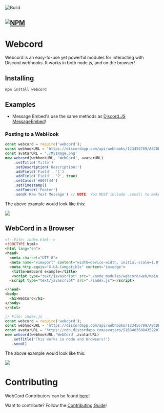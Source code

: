 ![Build](https://github.com/ITS-NIGHTOWL/Webcord/workflows/TypeScript%20CI/badge.svg)

[![NPM](https://nodei.co/npm/webcord.png?downloads=true&downloadRank=true&stars=true)](https://nodei.co/npm/webcord/)
--------------------------------------------------------------------------------------------		
 # Webcord		
 Webcord is an easy-to-use yet powerful modules for interacting with Discord webhooks. It works in both node.js, and on the browser!		

  ## Installing		

  ```		
 npm install webcord		
 ```		

  ## Examples		

  * Message Embed's use the same methods as [Discord.JS MessageEmbed](https://discord.js.org/#/docs/main/stable/class/MessageEmbed)!		

  ### Posting to a WebHook		
 ```js		
 const webcord = require('webcord');		
 const webhookURL = 'https://discordapp.com/api/webhooks/123456789/ABCDEFGHIJKLMNOPQRSTUZWXYZ'		
 const avatarURL = './MyImage.png'		
 new webcord(webhookURL, 'WebCord', avatarURL)		
     .setTitle('Title')		
     .setDescription('Description!')		
     .addField('Field', '1')		
     .addField('Field', '2', true)		
     .setColor('#00ff44')		
     .setTimestamp()		
     .setFooter('Footer')		
     .send('Raw Text Message') // NOTE: You MUST include .send() to make the WebHook POST request, but you do not have to include any arguments if you don't want to!		
 ```		
 The above example would look like this:		

  <img src='https://cdn.discordapp.com/attachments/580515184184131584/707843551719063633/unknown.png'>		

  ## WebCord in a Browser		

  ```html		
 <!--File: index.html-->		
 <!DOCTYPE html>		
 <html lang="en">		
 <head>		
 	<meta charset="UTF-8">		
 	<meta name="viewport" content="width=device-width, initial-scale=1.0">		
 	<meta http-equiv="X-UA-Compatible" content="ie=edge">		
     <title>Webcord example</title>		
     <script type="text/javascript" src="./node_modules/webcord/web/main.js"></script>		
 	<script type="text/javascript" src="./index.js"></script>		

  </head>		
 <body>		
 	<h1>WebCord</h1>		
 </body>		
 </html>		
 ```		
 ```js		
 // File: index.js		
 const webcord = require('webcord');		
 const webhookURL = 'https://discordapp.com/api/webhooks/123456789/ABCDEFGHIJKLMNOPQRSTUZWXYZ'		
 const avatarURL = 'https://cdn.discordapp.com/avatars/516840368843522073/1040b30414894c8e427ccae7a96d3718.webp?size=128'		
 new webcord(webhookURL,'WebCord',avatarURL)		
 	.setTitle('This works in node and browsers!')		
 	.send()		
 ```		
 The above example would look like this:		

  <img src='https://cdn.discordapp.com/attachments/580515184184131584/707844501888172063/unknown.png'>		

  # Contributing		
 WebCord Contributors can be found [here](https://github.com/ITS-NIGHTOWL/Webcord/graphs/contributors)!		

  Want to contribute? Follow the [Contributing Guide](https://github.com/ITS-NIGHTOWL/Webcord/blob/master/CONTRIBUTING.md)!		
